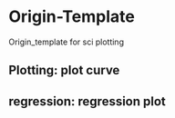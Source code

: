 # Origin-Template
Origin_template for sci plotting
## Plotting: plot curve
## regression: regression plot
